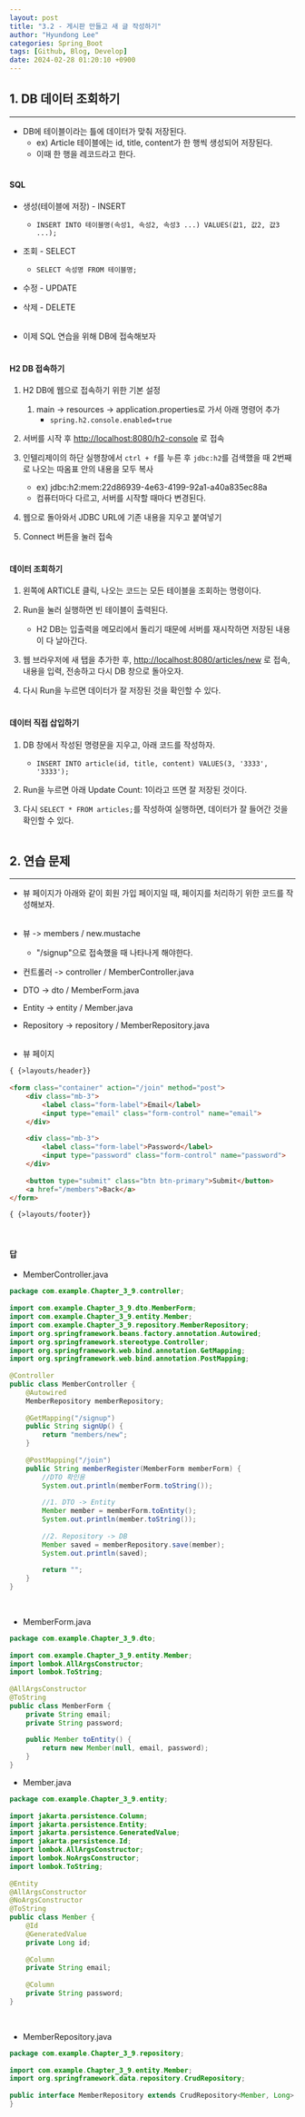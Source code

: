 ```yaml
---
layout: post
title: "3.2 - 게시판 만들고 새 글 작성하기"
author: "Hyundong Lee"
categories: Spring_Boot
tags: [Github, Blog, Develop]
date: 2024-02-28 01:20:10 +0900
---
```


## 1. DB 데이터 조회하기
<hr/>

* DB에 테이블이라는 틀에 데이터가 맞춰 저장된다.
	* ex) Article 테이블에는 id, title, content가 한 행씩 생성되어 저장된다.
	* 이때 한 행을 레코드라고 한다.
<br/><br/>

#### SQL
* 생성(테이블에 저장) - INSERT
	* `INSERT INTO 테이블명(속성1, 속성2, 속성3 ...) VALUES(값1, 값2, 값3 ...);`

* 조회 - SELECT
	* `SELECT 속성명 FROM 테이블명;`

* 수정 - UPDATE

* 삭제 - DELETE
<br/><br/>
* 이제 SQL 연습을 위해 DB에 접속해보자
<br/><br/>

#### H2 DB 접속하기
1. H2 DB에 웹으로 접속하기 위한 기본 설정
	1. main -> resources -> application.properties로 가서 아래 명령어 추가
		* `spring.h2.console.enabled=true`

2. 서버를 시작 후 <http://localhost:8080/h2-console> 로 접속

3. 인텔리제이의 하단 실행창에서 `ctrl + f`를 누른 후 `jdbc:h2`를 검색했을 때 2번째로 나오는 따옴표 안의 내용을 모두 복사
	* ex) jdbc:h2:mem:22d86939-4e63-4199-92a1-a40a835ec88a
	* 컴퓨터마다 다르고, 서버를 시작할 때마다 변경된다.

4. 웹으로 돌아와서 JDBC URL에 기존 내용을 지우고 붙여넣기

5. Connect 버튼을 눌러 접속
<br/><br/>

#### 데이터 조회하기
1. 왼쪽에 ARTICLE 클릭, 나오는 코드는 모든 테이블을 조회하는 명령이다.

2. Run을 눌러 실행하면 빈 테이블이 출력된다.
	* H2 DB는 입출력을 메모리에서 돌리기 때문에 서버를 재시작하면 저장된 내용이 다 날아간다.

3. 웹 브라우저에 새 탭을 추가한 후, <http://localhost:8080/articles/new> 로 접속, 내용을 입력, 전송하고 다시 DB 창으로 돌아오자.

4. 다시 Run을 누르면 데이터가 잘 저장된 것을 확인할 수 있다.
<br/><br/>

#### 데이터 직접 삽입하기
1. DB 창에서 작성된 명령문을 지우고, 아래 코드를 작성하자.
	* `INSERT INTO article(id, title, content) VALUES(3, '3333', '3333');`

2. Run을 누르면 아래 Update Count: 1이라고 뜨면 잘 저장된 것이다.

3. 다시 `SELECT * FROM articles;`를 작성하여 실행하면, 데이터가 잘 들어간 것을 확인할 수 있다.
<br/><br/>

## 2. 연습 문제
<hr/>

* 뷰 페이지가 아래와 같이 회원 가입 페이지일 때, 페이지를 처리하기 위한 코드를 작성해보자.
<br/><br/>

* 뷰 -> members / new.mustache
	* "/signup"으로 접속했을 때 나타나게 해야한다.
* 컨트롤러 -> controller / MemberController.java
* DTO -> dto / MemberForm.java
* Entity -> entity / Member.java
* Repository -> repository / MemberRepository.java
<br/><br/>

* 뷰 페이지

```html
{ {>layouts/header}}  
  
<form class="container" action="/join" method="post">  
    <div class="mb-3">  
        <label class="form-label">Email</label>  
        <input type="email" class="form-control" name="email">  
    </div>    
    
    <div class="mb-3">  
        <label class="form-label">Password</label>  
        <input type="password" class="form-control" name="password">  
    </div>    
    
    <button type="submit" class="btn btn-primary">Submit</button>  
    <a href="/members">Back</a>  
</form>  
  
{ {>layouts/footer}}
```
<br/>

#### 답
* MemberController.java

```java
package com.example.Chapter_3_9.controller;  
  
import com.example.Chapter_3_9.dto.MemberForm;  
import com.example.Chapter_3_9.entity.Member;  
import com.example.Chapter_3_9.repository.MemberRepository;  
import org.springframework.beans.factory.annotation.Autowired;  
import org.springframework.stereotype.Controller;  
import org.springframework.web.bind.annotation.GetMapping;  
import org.springframework.web.bind.annotation.PostMapping;  
  
@Controller  
public class MemberController {  
    @Autowired  
    MemberRepository memberRepository;  
  
    @GetMapping("/signup")  
    public String signUp() {  
        return "members/new";  
    }  
  
    @PostMapping("/join")  
    public String memberRegister(MemberForm memberForm) {  
        //DTO 확인용  
        System.out.println(memberForm.toString());  
  
        //1. DTO -> Entity  
        Member member = memberForm.toEntity();  
        System.out.println(member.toString());  
  
        //2. Repository -> DB  
        Member saved = memberRepository.save(member);  
        System.out.println(saved);  
  
        return "";  
    }  
}
```
<br/>

* MemberForm.java

```java
package com.example.Chapter_3_9.dto;  
  
import com.example.Chapter_3_9.entity.Member;  
import lombok.AllArgsConstructor;  
import lombok.ToString;  
  
@AllArgsConstructor  
@ToString  
public class MemberForm {  
    private String email;  
    private String password;  
  
    public Member toEntity() {  
        return new Member(null, email, password);  
    }  
}
```

* Member.java

```java
package com.example.Chapter_3_9.entity;  
  
import jakarta.persistence.Column;  
import jakarta.persistence.Entity;  
import jakarta.persistence.GeneratedValue;  
import jakarta.persistence.Id;  
import lombok.AllArgsConstructor;  
import lombok.NoArgsConstructor;  
import lombok.ToString;  
  
@Entity  
@AllArgsConstructor  
@NoArgsConstructor  
@ToString  
public class Member {  
    @Id  
    @GeneratedValue    
    private Long id;  
  
    @Column  
    private String email;  
  
    @Column  
    private String password;  
}
```
<br/>

* MemberRepository.java

```java
package com.example.Chapter_3_9.repository;  
  
import com.example.Chapter_3_9.entity.Member;  
import org.springframework.data.repository.CrudRepository;  
  
public interface MemberRepository extends CrudRepository<Member, Long> {  
}
```